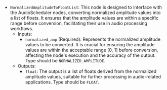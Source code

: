 - `NormalizedAmplitudeToFloatList`: This node is designed to interface with the AudioScheduler nodes, converting normalized amplitude values into a list of floats. It ensures that the amplitude values are within a specific range before conversion, facilitating their use in audio processing workflows.
    - Inputs:
        - `normalized_amp` (Required): Represents the normalized amplitude values to be converted. It is crucial for ensuring the amplitude values are within the acceptable range [0, 1] before conversion, affecting the node's execution and the accuracy of the output. Type should be `NORMALIZED_AMPLITUDE`.
    - Outputs:
        - `float`: The output is a list of floats derived from the normalized amplitude values, suitable for further processing in audio-related applications. Type should be `FLOAT`.
